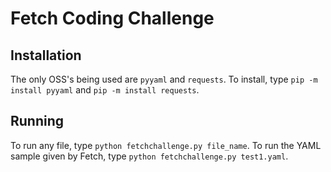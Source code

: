 Fetch Coding Challenge
===
## Installation
The only OSS's being used are `pyyaml` and `requests`. To install, type `pip -m install pyyaml` and `pip -m install requests`. 
## Running
To run any file, type `python fetchchallenge.py file_name`. To run the YAML sample given by Fetch, type `python fetchchallenge.py test1.yaml`. 
